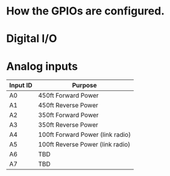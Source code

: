# How the GPIOs are configured.

# Digital I/O

# Analog inputs

Input ID | Purpose
-------- | -------
A0       | 450ft Forward Power
A1       | 450ft Reverse Power
A2       | 350ft Forward Power
A3       | 350ft Reverse Power
A4       | 100ft Forward Power (link radio)
A5       | 100ft Reverse Power (link radio)
A6       | TBD
A7       | TBD
